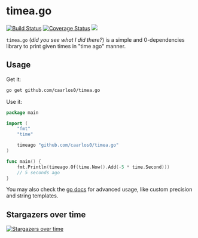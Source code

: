 # timea.go

[![Build Status](https://img.shields.io/github/actions/workflow/status/caarlos0/timea.go/build.yml?style=for-the-badge)](https://github.com/caarlos0/timea.go/actions?workflow=build)
[![Coverage Status](https://img.shields.io/codecov/c/gh/caarlos0/timea.go.svg?logo=codecov&style=for-the-badge)](https://codecov.io/gh/caarlos0/timea.go)
[![](http://img.shields.io/badge/godoc-reference-5272B4.svg?style=for-the-badge)](https://pkg.go.dev/github.com/caarlos0/timea.go)

`timea.go` (_did you see what I did there?_) is a simple and 0-dependencies
library to print given times in "time ago" manner.

## Usage

Get it:

```sh
go get github.com/caarlos0/timea.go
```

Use it:

```go
package main

import (
	"fmt"
	"time"

	timeago "github.com/caarlos0/timea.go"
)

func main() {
	fmt.Println(timeago.Of(time.Now().Add(-5 * time.Second)))
	// 5 seconds ago
}
```

You may also check the [go docs](https://pkg.go.dev/github.com/caarlos0/timea.go)
for advanced usage, like custom precision and string templates.

## Stargazers over time

[![Stargazers over time](https://starchart.cc/caarlos0/timea.go.svg)](https://starchart.cc/caarlos0/timea.go)
